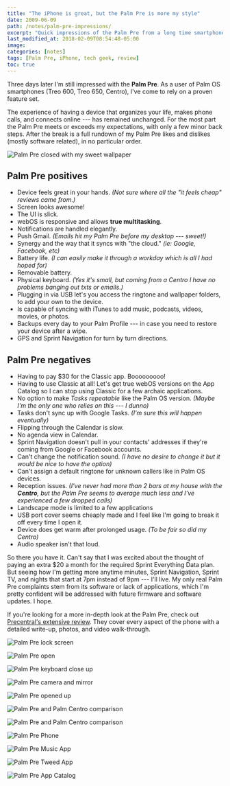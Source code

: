 ```yaml
---
title: "The iPhone is great, but the Palm Pre is more my style"
date: 2009-06-09
path: /notes/palm-pre-impressions/
excerpt: "Quick impressions of the Palm Pre from a long time smartphone user."
last_modified_at: 2018-02-09T08:54:48-05:00
image: 
categories: [notes]
tags: [Palm Pre, iPhone, tech geek, review]
toc: true
---
```


Three days later I'm still impressed with the **Palm Pre**. As a user of Palm OS smartphones (Treo 600, Treo 650, Centro), I've come to rely on a proven feature set.

The experience of having a device that organizes your life, makes phone calls, and connects online --- has remained unchanged. For the most part the Palm Pre meets or exceeds my expectations, with only a few minor back steps. After the break is a full rundown of my Palm Pre likes and dislikes (mostly software related), in no particular order.

![Palm Pre closed with my sweet wallpaper](../../images/palm-pre-wallpaper.jpg)

## Palm Pre positives

* Device feels great in your hands. *(Not sure where all the "it feels cheap" reviews came from.)*
* Screen looks awesome!
* The UI is slick.
* webOS is responsive and allows **true multitasking**.
* Notifications are handled elegantly.
* Push Gmail. *(Emails hit my Palm Pre before my desktop --- sweet!)*
* Synergy and the way that it syncs with "the cloud." *(ie: Google, Facebook, etc)*
* Battery life. *(I can easily make it through a workday which is all I had hoped for)*
* Removable battery.
* Physical keyboard. *(Yes it's small, but coming from a Centro I have no problems banging out txts or emails.)*
* Plugging in via USB let's you access the ringtone and wallpaper folders, to add your own to the device.
* Is capable of syncing with iTunes to add music, podcasts, videos, movies, or photos.
* Backups every day to your Palm Profile --- in case you need to restore your device after a wipe.
* GPS and Sprint Navigation for turn by turn directions.

## Palm Pre negatives

* Having to pay $30 for the Classic app. Booooooooo!
* Having to use Classic at all! Let's get true webOS versions on the App Catalog so I can stop using Classic for a few archaic applications.
* No option to make *Tasks repeatable* like the Palm OS version. *(Maybe I'm the only one who relies on this --- I dunno)*
* Tasks don't sync up with Google Tasks. *(I'm sure this will happen eventually)*
* Flipping through the Calendar is slow.
* No agenda view in Calendar.
* Sprint Navigation doesn't pull in your contacts' addresses if they're coming from Google or Facebook accounts.
* Can't change the notification sound. *(I have no desire to change it but it would be nice to have the option)*
* Can't assign a default ringtone for unknown callers like in Palm OS devices.
* Reception issues. *(I've never had more than 2 bars at my house with the **Centro**, but the Palm Pre seems to average much less and I've experienced a few dropped calls)*
* Landscape mode is limited to a few applications
* USB port cover seems cheaply made and I feel like I'm going to break it off every time I open it.
* Device does get warm after prolonged usage. *(To be fair so did my Centro)*
* Audio speaker isn't that loud.

So there you have it. Can't say that I was excited about the thought of paying an extra $20 a month for the required Sprint Everything Data plan. But seeing how I'm getting more anytime minutes, Sprint Navigation, Sprint TV, and nights that start at 7pm instead of 9pm --- I'll live. My only real Palm Pre complaints stem from its software or lack of applications, which I'm pretty confident will be addressed with future firmware and software updates. I hope.

If you're looking for a more in-depth look at the Palm Pre, check out [Precentral's extensive review](https://web.archive.org/web/20100613121400/http://www.precentral.net/palm-pre-review). They cover every aspect of the phone with a detailed write-up, photos, and video walk-through.

![Palm Pre lock screen](../../images/palm-pre-lock-screen.jpg)

![Palm Pre open](../../images/palm-pre-open.jpg)

![Palm Pre keyboard close up](../../images/palm-pre-keyboard.jpg)

![Palm Pre camera and mirror](../../images/palm-pre-camera-mirror.jpg)

![Palm Pre opened up](../../images/palm-pre-side-view.jpg)

![Palm Pre and Palm Centro comparison](../../images/palm-pre-centro-thickness-comparison.jpg)

![Palm Pre and Palm Centro comparison](../../images/palm-pre-centro-comparison.jpg)

![Palm Pre Phone](../../images/palm-pre-phone-app.jpg)

![Palm Pre Music App](../../images/palm-pre-music-app.jpg)

![Palm Pre Tweed App](../../images/palm-pre-twitter-tweed-app.jpg)

![Palm Pre App Catalog](../../images/palm-pre-app-catalog.jpg)
